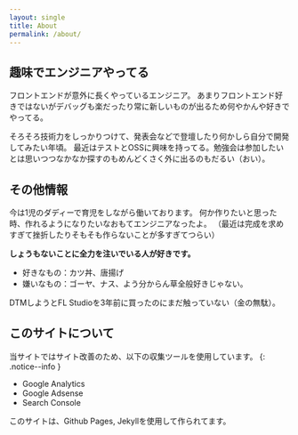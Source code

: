 ```yaml
---
layout: single
title: About
permalink: /about/
---
```


## 趣味でエンジニアやってる

フロントエンドが意外に長くやっているエンジニア。
あまりフロントエンド好きではないがデバッグも楽だったり常に新しいものが出るため何やかんや好きでやってる。

そろそろ技術力をしっかりつけて、発表会などで登壇したり何かしら自分で開発してみたい年頃。
最近はテストとOSSに興味を持ってる。勉強会は参加したいとは思いつつなかなか探すのもめんどくさく外に出るのもだるい（おい）。

## その他情報

今は1児のダディーで育児をしながら働いております。
何か作りたいと思った時、作れるようになりたいなおもてエンジニアなったよ。
（最近は完成を求めすぎて挫折したりそもそも作らないことが多すぎてつらい）

**しょうもないことに全力を注いでいる人が好きです。**

- 好きなもの：カツ丼、唐揚げ
- 嫌いなもの：ゴーヤ、ナス、よう分からん草全般好きじゃない。

DTMしようとFL Studioを3年前に買ったのにまだ触っていない（金の無駄）。

## このサイトについて

当サイトではサイト改善のため、以下の収集ツールを使用しています。
{: .notice--info }

- Google Analytics
- Google Adsense
- Search Console

このサイトは、Github Pages, Jekyllを使用して作られてます。
